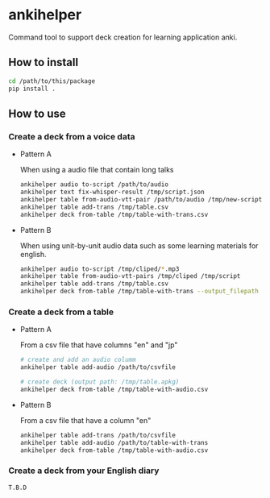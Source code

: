 # ankihelper

Command tool to support deck creation for learning application anki.

## How to install

```bash
cd /path/to/this/package
pip install .
```

## How to use

### Create a deck from a voice data

- Pattern A

  When using a audio file that contain long talks

  ```bash
  ankihelper audio to-script /path/to/audio
  ankihelper text fix-whisper-result /tmp/script.json
  ankihelper table from-audio-vtt-pair /path/to/audio /tmp/new-script.vtt
  ankihelper table add-trans /tmp/table.csv
  ankihelper deck from-table /tmp/table-with-trans.csv
  ```

- Pattern B

  When using unit-by-unit audio data such as some learning materials for english.

  ```bash
  ankihelper audio to-script /tmp/cliped/*.mp3
  ankihelper table from-audio-vtt-pairs /tmp/cliped /tmp/script
  ankihelper table add-trans /tmp/table.csv
  ankihelper deck from-table /tmp/table-with-trans --output_filepath /tmp/YOUR.apkg
  ```

### Create a deck from a table

- Pattern A

  From a csv file that have columns "en" and "jp"

  ```bash
  # create and add an audio columm
  ankihelper table add-audio /path/to/csvfile

  # create deck (output path: /tmp/table.apkg)
  ankihelper deck from-table /tmp/table-with-audio.csv
  ```

- Pattern B

  From a csv file that have a column "en"

  ```bash
  ankihelper table add-trans /path/to/csvfile
  ankihelper table add-audio /path/to/table-with-trans
  ankihelper deck from-table /tmp/table-with-audio.csv
  ```

### Create a deck from your English diary

```bash
T.B.D
```
